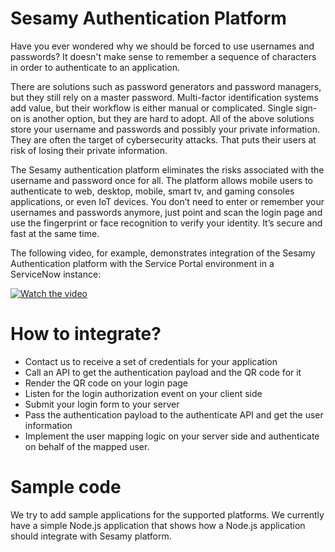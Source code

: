 # Sesamy Authentication Platform

Have you ever wondered why we should be forced to use usernames and passwords? It doesn't make sense to remember a sequence of characters in order to authenticate to an application. 

There are solutions such as password generators and password managers, but they still rely on a master password. Multi-factor identification systems add value, but their workflow is either manual or complicated. Single sign-on is another option, but they are hard to adopt. All of the above solutions store your username and passwords and possibly your private information. They are often the target of cybersecurity attacks. That puts their users at risk of losing their private information. 

The Sesamy authentication platform eliminates the risks associated with the username and password once for all. The platform allows mobile users to authenticate to web, desktop, mobile, smart tv, and gaming consoles applications, or even IoT devices. You don’t need to enter or remember your usernames and passwords anymore, just point and scan the login page and use the fingerprint or face recognition to verify your identity. It’s secure and fast at the same time.

The following video, for example, demonstrates integration of the Sesamy Authentication platform with the Service Portal environment in a ServiceNow instance:

[![Watch the video](https://img.youtube.com/vi/MuiJQYCeVKM/maxresdefault.jpg)](https://youtu.be/MuiJQYCeVKM)

# How to integrate?

- Contact us to receive a set of credentials for your application
- Call an API to get the authentication payload and the QR code for it
- Render the QR code on your login page
- Listen for the login authorization event on your client side
- Submit your login form to your server
- Pass the authentication payload to the authenticate API and get the user information
- Implement the user mapping logic on your server side and authenticate on behalf of the mapped user. 

# Sample code

We try to add sample applications for the supported platforms. We currently have a simple Node.js application that shows how a Node.js application should integrate with Sesamy platform.
